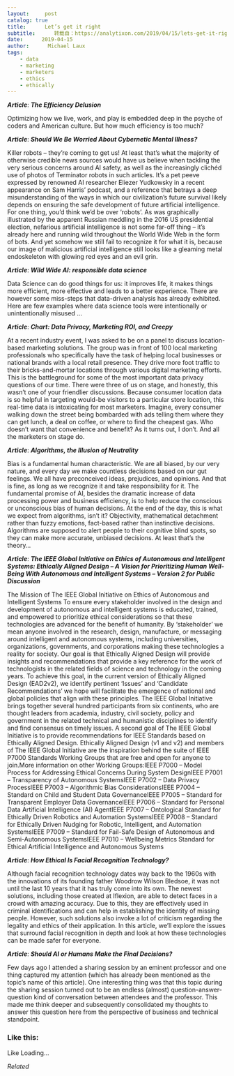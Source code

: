 ```yaml
---
layout:     post
catalog: true
title:      Let’s get it right
subtitle:      转载自：https://analytixon.com/2019/04/15/lets-get-it-right-28/
date:      2019-04-15
author:      Michael Laux
tags:
    - data
    - marketing
    - marketers
    - ethics
    - ethically
---
```


***Article***: ***The Efficiency Delusion***

Optimizing how we live, work, and play is embedded deep in the psyche of coders and American culture. But how much efficiency is too much?

***Article***: ***Should We Be Worried About Cybernetic Mental Illness?***

Killer robots – they’re coming to get us! At least that’s what the majority of otherwise credible news sources would have us believe when tackling the very serious concerns around AI safety, as well as the increasingly clichéd use of photos of Terminator robots in such articles. It’s a pet peeve expressed by renowned AI researcher Eliezer Yudkowsky in a recent appearance on Sam Harris’ podcast, and a reference that betrays a deep misunderstanding of the ways in which our civilization’s future survival likely depends on ensuring the safe development of future artificial intelligence. For one thing, you’d think we’d be over ‘robots’. As was graphically illustrated by the apparent Russian meddling in the 2016 US presidential election, nefarious artificial intelligence is not some far-off thing – it’s already here and running wild throughout the World Wide Web in the form of bots. And yet somehow we still fail to recognize it for what it is, because our image of malicious artificial intelligence still looks like a gleaming metal endoskeleton with glowing red eyes and an evil grin.

***Article***: ***Wild Wide AI: responsible data science***

Data Science can do good things for us: it improves life, it makes things more efficient, more effective and leads to a better experience. There are however some miss-steps that data-driven analysis has already exhibited. Here are few examples where data science tools were intentionally or unintentionally misused …

***Article***: ***Chart: Data Privacy, Marketing ROI, and Creepy***

At a recent industry event, I was asked to be on a panel to discuss location-based marketing solutions. The group was in front of 100 local marketing professionals who specifically have the task of helping local businesses or national brands with a local retail presence. They drive more foot traffic to their bricks-and-mortar locations through various digital marketing efforts. This is the battleground for some of the most important data privacy questions of our time. There were three of us on stage, and honestly, this wasn’t one of your friendlier discussions. Because consumer location data is so helpful in targeting would-be visitors to a particular store location, this real-time data is intoxicating for most marketers. Imagine, every consumer walking down the street being bombarded with ads telling them where they can get lunch, a deal on coffee, or where to find the cheapest gas. Who doesn’t want that convenience and benefit? As it turns out, I don’t. And all the marketers on stage do.

***Article***: ***Algorithms, the Illusion of Neutrality***

Bias is a fundamental human characteristic. We are all biased, by our very nature, and every day we make countless decisions based on our gut feelings. We all have preconceived ideas, prejudices, and opinions. And that is fine, as long as we recognize it and take responsibility for it. The fundamental promise of AI, besides the dramatic increase of data processing power and business efficiency, is to help reduce the conscious or unconscious bias of human decisions. At the end of the day, this is what we expect from algorithms, isn’t it? Objectivity, mathematical detachment rather than fuzzy emotions, fact-based rather than instinctive decisions. Algorithms are supposed to alert people to their cognitive blind spots, so they can make more accurate, unbiased decisions. At least that’s the theory…

***Article***: ***The IEEE Global Initiative on Ethics of Autonomous and Intelligent Systems: Ethically Aligned Design – A Vision for Prioritizing Human Well-Being With Autonomous and Intelligent Systems – Version 2 for Public Discussion***

The Mission of The IEEE Global Initiative on Ethics of Autonomous and Intelligent Systems To ensure every stakeholder involved in the design and development of autonomous and intelligent systems is educated, trained, and empowered to prioritize ethical considerations so that these technologies are advanced for the benefit of humanity. By ‘stakeholder’ we mean anyone involved in the research, design, manufacture, or messaging around intelligent and autonomous systems, including universities, organizations, governments, and corporations making these technologies a reality for society. Our goal is that Ethically Aligned Design will provide insights and recommendations that provide a key reference for the work of technologists in the related fields of science and technology in the coming years. To achieve this goal, in the current version of Ethically Aligned Design (EAD2v2), we identify pertinent ‘Issues’ and ‘Candidate Recommendations’ we hope will facilitate the emergence of national and global policies that align with these principles. The IEEE Global Initiative brings together several hundred participants from six continents, who are thought leaders from academia, industry, civil society, policy and government in the related technical and humanistic disciplines to identify and find consensus on timely issues. A second goal of The IEEE Global Initiative is to provide recommendations for IEEE Standards based on Ethically Aligned Design. Ethically Aligned Design (v1 and v2) and members of The IEEE Global Initiative are the inspiration behind the suite of IEEE P7000 Standards Working Groups that are free and open for anyone to join.More information on other Working Groups:IEEE P7000 – Model Process for Addressing Ethical Concerns During System DesignIEEE P7001 – Transparency of Autonomous SystemsIEEE P7002 – Data Privacy ProcessIEEE P7003 – Algorithmic Bias ConsiderationsIEEE P7004 – Standard on Child and Student Data GovernanceIEEE P7005 – Standard for Transparent Employer Data GovernanceIEEE P7006 – Standard for Personal Data Artificial Intelligence (AI) AgentIEEE P7007 – Ontological Standard for Ethically Driven Robotics and Automation SystemsIEEE P7008 – Standard for Ethically Driven Nudging for Robotic, Intelligent, and Automation SystemsIEEE P7009 – Standard for Fail-Safe Design of Autonomous and Semi-Autonomous SystemsIEEE P7010 – Wellbeing Metrics Standard for Ethical Artificial Intelligence and Autonomous Systems

***Article***: ***How Ethical Is Facial Recognition Technology?***

Although facial recognition technology dates way back to the 1960s with the innovations of its founding father Woodrow Wilson Bledsoe, it was not until the last 10 years that it has truly come into its own. The newest solutions, including those created at Iflexion, are able to detect faces in a crowd with amazing accuracy. Due to this, they are effectively used in criminal identifications and can help in establishing the identity of missing people. However, such solutions also invoke a lot of criticism regarding the legality and ethics of their application. In this article, we’ll explore the issues that surround facial recognition in depth and look at how these technologies can be made safer for everyone.

***Article***: ***Should AI or Humans Make the Final Decisions?***

Few days ago I attended a sharing session by an eminent professor and one thing captured my attention (which has already been mentioned as the topic’s name of this article). One interesting thing was that this topic during the sharing session turned out to be an endless (almost) question-answer-question kind of conversation between attendees and the professor. This made me think deeper and subsequently consolidated my thoughts to answer this question here from the perspective of business and technical standpoint.





### Like this:

Like Loading...


*Related*

